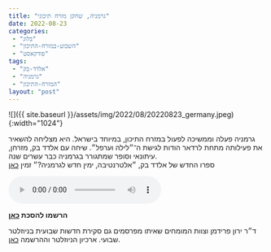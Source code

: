 ```yaml
---
title: "גרמניה, שחקן מזרח תיכוני"
date: 2022-08-23
categories: 
 - "בלוג"
 - "השבוע-במזרח-התיכון"
 - "פודקאסט"
tags: 
 - "אלדד-בק"
 - "גרמניה"
 - "המזרח-התיכון"
layout: "post"
---
```


![]({{ site.baseurl }}/assets/img/2022/08/20220823_germany.jpeg){:width="1024"}

גרמניה פעלה וממשיכה לפעול במזרח התיכון, במיוחד בישראל. היא מצליחה להשאיר את פעילותה מתחת לרדאר הודות לגישת ה־״לילה וערפל״. שיחה עם אלדד בק, מזרחן, עיתונאי וסופר שמתגורר בגרמניה כבר עשרים שנה.  
ספרו החדש של אלדד בק, ״אלטרנטיבה, ימין חדש לגרמניה?״ זמין [כאן](https://bit.ly/3R2HFQF)

<audio controls src="https://d3ctxlq1ktw2nl.cloudfront.net/staging/2022-7-23/282170331-44100-2-a3439b9d24788.m4a" class=" wp-block-audio"></audio>

**הרשמו להסכת [כאן](https://anchor.fm/hashavua)**

 ד״ר ירון פרידמן וצוות המומחים שאיתו מפרסמים גם סקירת חדשות שבועית בניוזלטר שבועי. ארכיון הניוזלטר וההרשמה [כאן](https://us7.campaign-archive.com/home/?u=11fe1442157d219f56c36d2a9&id=e0b5399e69).
